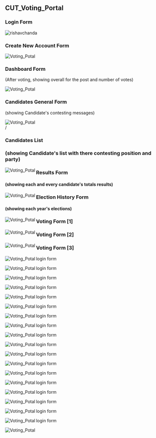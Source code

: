## CUT_Voting_Portal

### Login Form 
<p><img align="left" src="shots/Screenshot (609).png" alt="rishavchanda" /></p>

<br>

### Create New Account Form 

 <p><img align="left" src="shots/Screenshot (608).png" alt="Voting_Potal" /></p> 

<br>

### Dashboard Form 
(After voting, showing overall for the post and number of votes)

 <p><img align="left" src="shots/Screenshot (610).png" alt="Voting_Potal" /></p>

<br> 

### Candidates General Form 
(showing Candidate's contesting messages)

 <p><img align="left" src="shots/Screenshot (611).png" alt="Voting_Potal" /></p>

<br> /
### Candidates List 
### (showing Candidate's list with there contesting position and party)

 <p><img align="left" src="shots/Screenshot (612).png" alt="Voting_Potal" /></p>



### Results Form 
#### (showing each and every candidate's totals results)

 <p><img align="left" src="shots/Screenshot (606).png" alt="Voting_Potal" /></p>



### Election History Form 
#### (showing each year's elections)

 <p><img align="left" src="shots/Screenshot (607).png" alt="Voting_Potal" /></p>



### Voting Form [1]

 <p><img align="left" src="shots/Screenshot (608).png" alt="Voting_Potal" /></p>

### Voting Form [2]

 <p><img align="left" src="shots/Screenshot (608).png" alt="Voting_Potal" /></p>

### Voting Form [3]

 <p><img align="left" src="shots/Screenshot (608).png" alt="Voting_Potal" /></p>




login form 

 <p><img align="left" src="shots/Screenshot (609).png" alt="Voting_Potal" /></p>



login form 

 <p><img align="left" src="shots/Screenshot (610).png" alt="Voting_Potal" /></p>



login form 

 <p><img align="left" src="shots/Screenshot (611).png" alt="Voting_Potal" /></p>



login form 

 <p><img align="left" src="shots/Screenshot (612).png" alt="Voting_Potal" /></p>



login form 

 <p><img align="left" src="shots/Screenshot (613).png" alt="Voting_Potal" /></p>



login form 

 <p><img align="left" src="shots/Screenshot (614).png" alt="Voting_Potal" /></p>



login form 

 <p><img align="left" src="shots/Screenshot (615).png" alt="Voting_Potal" /></p>



login form 

 <p><img align="left" src="shots/Screenshot (616).png" alt="Voting_Potal" /></p>



login form 

 <p><img align="left" src="shots/Screenshot (617).png" alt="Voting_Potal" /></p>



login form 

 <p><img align="left" src="shots/Screenshot (618).png" alt="Voting_Potal" /></p>



login form 

 <p><img align="left" src="shots/Screenshot (619).png" alt="Voting_Potal" /></p>



login form 

 <p><img align="left" src="shots/Screenshot (620).png" alt="Voting_Potal" /></p>



login form 

 <p><img align="left" src="shots/Screenshot (621).png" alt="Voting_Potal" /></p>



login form 

 <p><img align="left" src="shots/Screenshot (622).png" alt="Voting_Potal" /></p>



login form 

 <p><img align="left" src="shots/Screenshot (624).png" alt="Voting_Potal" /></p>

login form 

 <p><img align="left" src="shots/Screenshot (621).png" alt="Voting_Potal" /></p>



login form 

 <p><img align="left" src="shots/Screenshot (625).png" alt="Voting_Potal" /></p>



login form 

 <p><img align="left" src="shots/Screenshot (626).png" alt="Voting_Potal" /></p>

